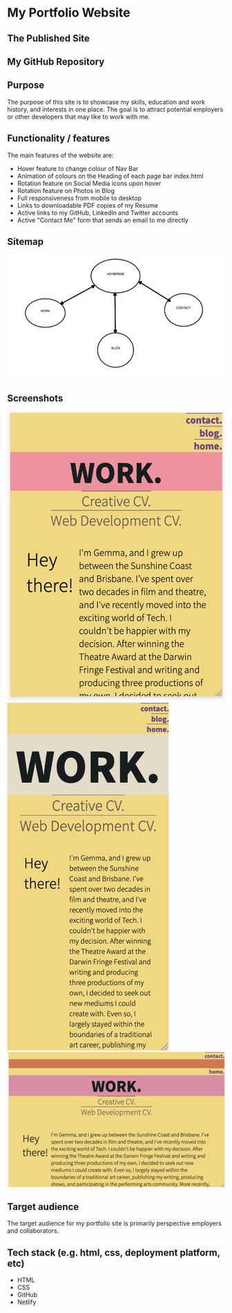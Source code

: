 # My Portfolio Website

## The Published Site

## My GitHub Repository

## Purpose
The purpose of this site is to showcase my skills, education and work history, and interests in one place. The goal is to attract potential employers or other developers that may like to work with me. 

## Functionality / features
The main features of the website are:
- Hover feature to change colour of Nav Bar 
- Animation of colours on the Heading of each page bar index.html
- Rotation feature on Social Media icons upon hover
- Rotation feature on Photos in Blog
- Full responsiveness from mobile to desktop
- Links to downloadable PDF copies of my Resume
- Active links to my GitHub, LinkedIn and Twitter accounts
- Active "Contact Me" form that sends an email to me directly

## Sitemap
![](./images/ScreenShotOfSitemap.png)

## Screenshots
![](./images/ScreenShotOfWorkpageiPad.png)
![](./images/ScreenShotOfWorkpageMobile.png)
![](./images/ScreenShotOfWorkpageDesktop.png)


## Target audience
The target audience for my portfolio site is primarily perspective employers and collaborators. 

## Tech stack (e.g. html, css, deployment platform, etc)
- HTML
- CSS
- GitHub
- Netlify



